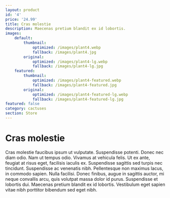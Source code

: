 ```yaml
---
layout: product
id: '4'
price: '24.99'
title: Cras molestie
description: Maecenas pretium blandit ex id lobortis.
images:
    default:
        thumbnail:
            optimized: /images/plant4.webp
            fallback: /images/plant4.jpg
        original:
            optimized: /images/plant4-lg.webp
            fallback: /images/plant4-lg.jpg
    featured: 
        thumbnail:
            optimized: /images/plant4-featured.webp
            fallback: /images/plant4-featured.jpg
        original:
            optimized: /images/plant4-featured-lg.webp
            fallback: /images/plant4-featured-lg.jpg
featured: false
category: cactuses
section: Store
---
```


# Cras molestie

Cras molestie faucibus ipsum ut vulputate. Suspendisse potenti. Donec nec diam odio. Nam ut tempus odio. Vivamus at vehicula felis. Ut ex ante, feugiat at risus eget, facilisis iaculis ex. Suspendisse sagittis sed turpis nec tincidunt. Suspendisse ac venenatis nibh. Pellentesque non maximus lacus, in commodo sapien. Nulla facilisi. Donec finibus, augue in sagittis auctor, mi neque convallis arcu, quis volutpat massa dolor id purus. Suspendisse et lobortis dui. Maecenas pretium blandit ex id lobortis. Vestibulum eget sapien vitae nibh porttitor bibendum sed eget nibh.